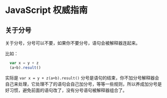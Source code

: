 # JavaScript 权威指南

## 关于分号

关于分号，分号可以不要，如果你不要分号，语句会被解释器连起来。

比如：

```js
  var x = y + z
  (a+b).result()
```

实际是 `var x = y + z(a+b).result()` 分号是语句的结束，你不加分号解释器会自己来处理，它处理不了的语句会自己加分号，等等一些规则，所以养成加分号是好习惯，避免前面的语句改了，没有分号语句被解释器组合了。